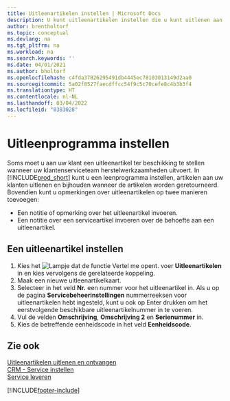 ```yaml
---
title: Uitleenartikelen instellen | Microsoft Docs
description: U kunt uitleenartikelen instellen die u kunt uitlenen aan klanten ter vervanging van serviceartikelen waarvoor service wordt uitgevoerd.
author: brentholtorf
ms.topic: conceptual
ms.devlang: na
ms.tgt_pltfrm: na
ms.workload: na
ms.search.keywords: ''
ms.date: 04/01/2021
ms.author: bholtorf
ms.openlocfilehash: c4fda37826295491db4445ec78103013149d2aa0
ms.sourcegitcommit: 5a02f8527faecdffcc54f9c5c70cefe8c4b3b3f4
ms.translationtype: HT
ms.contentlocale: nl-NL
ms.lasthandoff: 03/04/2022
ms.locfileid: "8383028"
---
```

# <a name="set-up-a-loaner-program"></a>Uitleenprogramma instellen
Soms moet u aan uw klant een uitleenartikel ter beschikking te stellen wanneer uw klantenserviceteam herstelwerkzaamheden uitvoert. In [!INCLUDE[prod_short](includes/prod_short.md)] kunt u een leenprogramma instellen, artikelen aan uw klanten uitlenen en bijhouden wanneer de artikelen worden geretourneerd. Bovendien kunt u opmerkingen over uitleenartikelen op twee manieren toevoegen:  
  
* Een notitie of opmerking over het uitleenartikel invoeren.  
* Een notitie over een serviceartikel invoeren over de behoefte aan een uitleenartikel.  

## <a name="to-set-up-a-loaner"></a>Een uitleenartikel instellen  
1. Kies het ![Lampje dat de functie Vertel me opent.](media/ui-search/search_small.png "Vertel me wat u wilt doen") voer **Uitleenartikelen** in en kies vervolgens de gerelateerde koppeling.  
2. Maak een nieuwe uitleenartikelkaart. 
3. Selecteer in het veld **Nr.** een nummer voor het uitleenartikel in. Als u op de pagina **Servicebeheerinstellingen** nummerreeksen voor uitleenartikelen hebt ingesteld, kunt u ook op Enter drukken om het eerstvolgende beschikbare uitleenartikelnummer in te voeren.  
4. Vul de velden **Omschrijving**, **Omschrijving 2** en **Serienummer** in.  
5. Kies de betreffende eenheidscode in het veld **Eenheidscode**.  
  
## <a name="see-also"></a>Zie ook
[Uitleenartikelen uitlenen en ontvangen](service-how-to-lend-receive-loaners.md)  
[CRM - Service instellen](service-setup-service.md)  
[Service leveren](service-deliver-service.md)  



[!INCLUDE[footer-include](includes/footer-banner.md)]